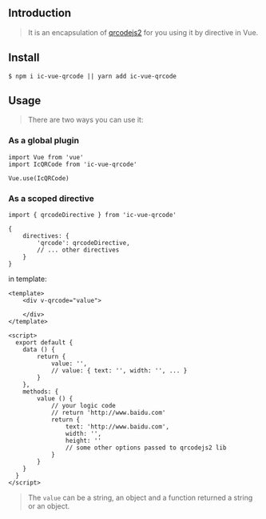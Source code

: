 ## Introduction
> It is an encapsulation of [qrcodejs2](https://www.npmjs.com/package/qrcodejs2) for you using it by directive in Vue.

## Install
```
$ npm i ic-vue-qrcode || yarn add ic-vue-qrcode
```

## Usage
> There are two ways you can use it:

### As a global plugin

```
import Vue from 'vue'
import IcQRCode from 'ic-vue-qrcode'

Vue.use(IcQRCode)
```

### As a scoped directive

```
import { qrcodeDirective } from 'ic-vue-qrcode'

{
    directives: {
        'qrcode': qrcodeDirective,
        // ... other directives
    }
}
```

in template:

```
<template>
    <div v-qrcode="value">
        
    </div>
</template>

<script>
  export default {
    data () {
        return {
            value: '',
            // value: { text: '', width: '', ... }
        }
    },
    methods: {
        value () {
            // your logic code
            // return 'http://www.baidu.com'
            return {
                text: 'http://www.baidu.com',
                width: '',
                height: ''
                // some other options passed to qrcodejs2 lib
            }
        }
    }
  }
</script>
```

> The `value` can be a string, an object and a function returned a string or an object.

